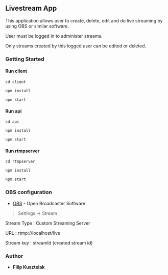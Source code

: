 ## Livestream App

This application allows user to create, delete, edit and do live streaming by using OBS or similar software.

User must be logged in to administer streams.

Only streams created by this logged user can be edited or deleted.

### Getting Started

#### Run client

```
cd client
```

```
npm install
```

```
npm start
```

#### Run api

```
cd api
```

```
npm install
```

```
npm start
```
#### Run rtmpserver

```
cd rtmpserver
```

```
npm install
```

```
npm start
```
### OBS configuration

* [OBS](https://obsproject.com/) - Open Broadcaster Software

>Settings -> Stream

Stream Type : Custom Streaming Server

URL : rtmp://localhost/live

Stream key : streamId (created stream id)

### Author

- **Filip Kusztelak**
